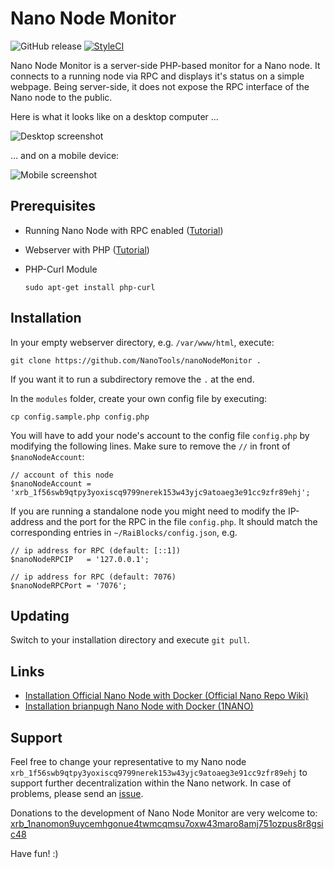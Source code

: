 # Nano Node Monitor

![GitHub release](https://img.shields.io/github/release/NanoTools/nanoNodeMonitor.svg?style=flat-square) [![StyleCI](https://styleci.io/repos/118352667/shield?branch=master)](https://styleci.io/repos/118352667)

Nano Node Monitor is a server-side PHP-based monitor for a Nano node. It connects to a running node via RPC and displays it's status on a simple webpage. Being server-side, it does not expose the RPC interface of the Nano node to the public. 

Here is what it looks like on a desktop computer ...

![Desktop screenshot](https://i.imgur.com/1k5BCfc.png)


... and on a mobile device: 

![Mobile screenshot](https://i.imgur.com/PTSwL69.jpg)


## Prerequisites

- Running Nano Node with RPC enabled ([Tutorial](https://github.com/nanocurrency/raiblocks/wiki/Docker-node))
- Webserver with PHP ([Tutorial](https://www.digitalocean.com/community/tutorials/how-to-install-linux-nginx-mysql-php-lemp-stack-in-ubuntu-16-04))
- PHP-Curl Module

    `sudo apt-get install php-curl`

## Installation

In your empty webserver directory, e.g. `/var/www/html`, execute:

    git clone https://github.com/NanoTools/nanoNodeMonitor .

 
If you want it to run a subdirectory remove the `.` at the end.

In the `modules` folder, create your own config file by executing:


    cp config.sample.php config.php

You will have to add your node's account to the config file `config.php` by modifying the following lines. Make sure to remove the `//` in front of `$nanoNodeAccount`:

```
// account of this node 
$nanoNodeAccount = 'xrb_1f56swb9qtpy3yoxiscq9799nerek153w43yjc9atoaeg3e91cc9zfr89ehj'; 
```


If you are running a standalone node you might need to modify the IP-address and the port for the RPC in the file `config.php`. It should match the corresponding entries in `~/RaiBlocks/config.json`, e.g.

```
// ip address for RPC (default: [::1])
$nanoNodeRPCIP   = '127.0.0.1';

// ip address for RPC (default: 7076)
$nanoNodeRPCPort = '7076';
```

## Updating

Switch to your installation directory and execute `git pull`.

## Links

* [Installation Official Nano Node with Docker (Official Nano Repo Wiki)](https://github.com/nanocurrency/raiblocks/wiki/Docker-node)
* [Installation brianpugh Nano Node with Docker (1NANO)](https://1nano.co/support-the-network/)

## Support

Feel free to change your representative to my Nano node `xrb_1f56swb9qtpy3yoxiscq9799nerek153w43yjc9atoaeg3e91cc9zfr89ehj` to support further decentralization within the Nano network. In case of problems, please send an [issue](https://github.com/NanoTools/nanoNodeMonitor/issues). 

Donations to the development of Nano Node Monitor are very welcome to: [xrb_1nanomon9uycemhgonue4twmcqmsu7oxw43maro8amj751ozpus8r8gsic48](https://www.nanode.co/account/xrb_1nanomon9uycemhgonue4twmcqmsu7oxw43maro8amj751ozpus8r8gsic48)

Have fun! :)





